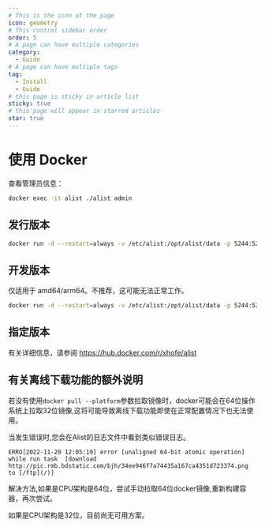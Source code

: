 ```yaml
---
# This is the icon of the page
icon: geometry
# This control sidebar order
order: 5
# A page can have multiple categories
category:
  - Guide
# A page can have multiple tags
tag:
  - Install
  - Guide
# this page is sticky in article list
sticky: true
# this page will appear in starred articles
star: true
---
```


# 使用 Docker

查看管理员信息：

```bash
docker exec -it alist ./alist admin
```

## 发行版本

```bash
docker run -d --restart=always -v /etc/alist:/opt/alist/data -p 5244:5244 --name="alist" xhofe/alist:latest
```

## 开发版本

仅适用于 amd64/arm64。不推荐，这可能无法正常工作。

```bash
docker run -d --restart=always -v /etc/alist:/opt/alist/data -p 5244:5244 --name="alist" xhofe/alist:main
```

## 指定版本

有关详细信息，请参阅 https://hub.docker.com/r/xhofe/alist

## 有关离线下载功能的额外说明

若没有使用```docker pull --platform```参数拉取镜像时，docker可能会在64位操作系统上拉取32位镜像,这将可能导致离线下载功能即使在正常配置情况下也无法使用。

当发生错误时,您会在Alist的日志文件中看到类似错误日志。

```ERRO[2022-11-20 12:05:19] error [unaligned 64-bit atomic operation] while run task  [download http://pic.rmb.bdstatic.com/bjh/34ee946f7a74435a167ca4351d723374.png to [/ftp](/)]```

解决方法,如果是CPU架构是64位，尝试手动拉取64位docker镜像,重新构建容器，再次尝试。

如果是CPU架构是32位，目前尚无可用方案。
